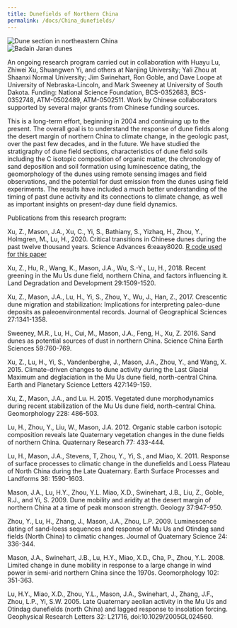 ```yaml
---
title: Dunefields of Northern China
permalink: /docs/China_dunefields/
---
```

<div class="col-md-6">
	<img src="{{ "/assets/img/dune_cut.jpg" | relative_url }}" class="img-responsive" alt="Dune section in northeastern China">
</div>
<div class="col-md-6">
	<img src="{{ "/assets/img/Badain_Jaran.jpg" | relative_url }}" class="img-responsive" alt="Badain Jaran dunes">
</div>

An ongoing research program carried out in collaboration with Huayu Lu, Zhiwei Xu, Shuangwen Yi, and others at Nanjing University; Yali Zhou at Shaanxi Normal University; Jim Swinehart, Ron Goble, and Dave Loope at University of Nebraska-Lincoln, and Mark Sweeney at University of South Dakota. Funding: National Science Foundation, BCS-0352683, BCS-0352748, ATM-0502489, ATM-0502511. Work by Chinese collaborators supported by several major grants from Chinese funding sources. 

This is a long-term effort, beginning in 2004 and continuing up to the present. The overall goal is to understand the response of dune fields along the desert margin of northern China to climate change, in the geologic past, over the past few decades, and in the future. We have studied the stratigraphy of dune field sections, characteristics of dune field soils including the C isotopic composition of organic matter, the chronology of sand deposition and soil formation using luminescence dating, the geomorphology of the dunes using remote sensing images and field observations, and the potential for dust emission from the dunes using field experiments. The results have included a much better understanding of the timing of past dune activity and its connections to climate change, as well as important insights on present-day dune field dynamics. 

Publications from this research program:

Xu, Z., Mason, J.A., Xu, C., Yi, S., Bathiany, S., Yizhaq, H., Zhou, Y., Holmgren, M., Lu, H., 2020. Critical transitions in Chinese dunes during the past twelve thousand years. Science Advances 6:eaay8020. <a href="https://github.com/Joseph-A-Mason/Critical_transitions" target="_blank">R code used for this paper</a>

Xu, Z., Hu, R., Wang, K., Mason, J.A., Wu, S.-Y., Lu, H., 2018. Recent greening in the Mu Us dune field, northern China, and factors influencing it. Land Degradation and Development 29:1509-1520.

Xu, Z., Mason, J.A., Lu, H., Yi, S., Zhou, Y., Wu, J., Han, Z., 2017. Crescentic dune migration and stabilization: Implications for interpreting paleo-dune deposits as paleoenvironmental records. Journal of Geographical Sciences 27:1341-1358.

Sweeney, M.R., Lu, H., Cui, M., Mason, J.A., Feng, H., Xu, Z.  2016. Sand dunes as potential sources of dust in northern China. Science China Earth Sciences 59:760-769. 

Xu, Z., Lu, H., Yi, S., Vandenberghe, J., Mason, J.A., Zhou, Y., and Wang, X.  2015. Climate-driven changes to dune activity during the Last Glacial Maximum and deglaciation in the Mu Us dune field, north-central China. Earth and Planetary Science Letters 427:149-159.

Xu, Z., Mason, J.A., and Lu. H. 2015. Vegetated dune morphodynamics during recent stabilization of the Mu Us dune field, north-central China.  Geomorphology 228: 486-503.

Lu, H., Zhou, Y., Liu, W., Mason, J.A. 2012. Organic stable carbon isotopic composition reveals late Quaternary vegetation changes in the dune fields of northern China.  Quaternary Research 77: 433-444.

Lu, H., Mason, J.A., Stevens, T, Zhou, Y., Yi, S., and Miao, X.  2011. Response of surface processes to climatic change in the dunefields and Loess Plateau of North China during the Late Quaternary.  Earth Surface Processes and Landforms 36: 1590-1603.

Mason, J.A., Lu, H.Y., Zhou, Y.L.  Miao, X.D., Swinehart, J.B., Liu, Z., Goble, R.J., and Yi, S. 2009.  Dune mobility and aridity at the desert margin of northern China at a time of peak monsoon strength.  Geology 37:947-950.

Zhou, Y., Lu, H., Zhang, J., Mason, J.A., Zhou, L.P.  2009.  Luminescence dating of sand-loess sequences and response of Mu Us and Otindag sand fields (North China) to climatic changes. Journal of Quaternary Science 24: 336-344.

Mason, J.A., Swinehart, J.B., Lu, H.Y., Miao, X.D., Cha, P., Zhou, Y.L.  2008.  Limited change in dune mobility in response to a large change in wind power in semi-arid northern China since the 1970s.  Geomorphology 102: 351-363.

Lu, H.Y., Miao, X.D., Zhou, Y.L., Mason, J.A., Swinehart, J., Zhang, J.F., Zhou, L.P., Yi, S.W.  2005.  Late Quaternary aeolian activity in the Mu Us and Otindag dunefields (north China) and lagged response to insolation forcing.  Geophysical Research Letters 32: L21716, doi:10.1029/2005GL024560.




